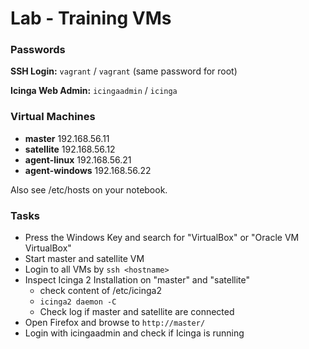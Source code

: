 Lab - Training VMs
==================

### Passwords

**SSH Login:** `vagrant` / `vagrant` (same password for root)

**Icinga Web Admin:** `icingaadmin` / `icinga`

### Virtual Machines

* **master** 192.168.56.11
* **satellite** 192.168.56.12
* **agent-linux** 192.168.56.21
* **agent-windows** 192.168.56.22

Also see /etc/hosts on your notebook.

### Tasks

* Press the Windows Key and search for "VirtualBox"
  or "Oracle VM VirtualBox"
* Start master and satellite VM
* Login to all VMs by `ssh <hostname>`
* Inspect Icinga 2 Installation on "master" and "satellite"
    - check content of /etc/icinga2
    - `icinga2 daemon -C`
    - Check log if master and satellite are connected
* Open Firefox and browse to `http://master/`
* Login with icingaadmin and check if Icinga is running
